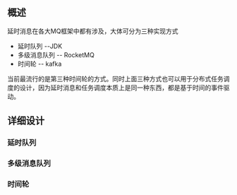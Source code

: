 ## 概述

延时消息在各大MQ框架中都有涉及，大体可分为三种实现方式

- 延时队列 --JDK
- 多级消息队列 -- RocketMQ
- 时间轮 -- kafka

当前最流行的是第三种时间轮的方式。同时上面三种方式也可以用于分布式任务调度的设计，因为延时消息和任务调度本质上是同一种东西，都是基于时间的事件驱动。

## 详细设计

### 延时队列

### 多级消息队列

### 时间轮

